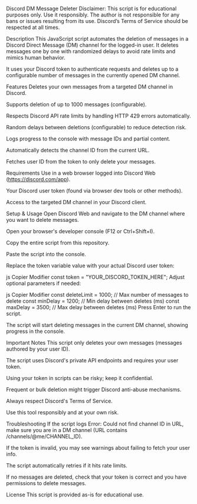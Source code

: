 Discord DM Message Deleter
Disclaimer:
This script is for educational purposes only. Use it responsibly.
The author is not responsible for any bans or issues resulting from its use.
Discord’s Terms of Service should be respected at all times.

Description
This JavaScript script automates the deletion of messages in a Discord Direct Message (DM) channel for the logged-in user. It deletes messages one by one with randomized delays to avoid rate limits and mimics human behavior.

It uses your Discord token to authenticate requests and deletes up to a configurable number of messages in the currently opened DM channel.

Features
Deletes your own messages from a targeted DM channel in Discord.

Supports deletion of up to 1000 messages (configurable).

Respects Discord API rate limits by handling HTTP 429 errors automatically.

Random delays between deletions (configurable) to reduce detection risk.

Logs progress to the console with message IDs and partial content.

Automatically detects the channel ID from the current URL.

Fetches user ID from the token to only delete your messages.

Requirements
Use in a web browser logged into Discord Web (https://discord.com/app).

Your Discord user token (found via browser dev tools or other methods).

Access to the targeted DM channel in your Discord client.

Setup & Usage
Open Discord Web and navigate to the DM channel where you want to delete messages.

Open your browser's developer console (F12 or Ctrl+Shift+I).

Copy the entire script from this repository.

Paste the script into the console.

Replace the token variable value with your actual Discord user token:

js
Copier
Modifier
const token = "YOUR_DISCORD_TOKEN_HERE";
Adjust optional parameters if needed:

js
Copier
Modifier
const deleteLimit = 1000;   // Max number of messages to delete
const minDelay = 1200;      // Min delay between deletes (ms)
const maxDelay = 3500;      // Max delay between deletes (ms)
Press Enter to run the script.

The script will start deleting messages in the current DM channel, showing progress in the console.

Important Notes
This script only deletes your own messages (messages authored by your user ID).

The script uses Discord's private API endpoints and requires your user token.

Using your token in scripts can be risky; keep it confidential.

Frequent or bulk deletion might trigger Discord anti-abuse mechanisms.

Always respect Discord's Terms of Service.

Use this tool responsibly and at your own risk.

Troubleshooting
If the script logs Error: Could not find channel ID in URL, make sure you are in a DM channel (URL contains /channels/@me/CHANNEL_ID).

If the token is invalid, you may see warnings about failing to fetch your user info.

The script automatically retries if it hits rate limits.

If no messages are deleted, check that your token is correct and you have permissions to delete messages.

License
This script is provided as-is for educational use.
